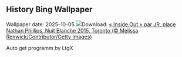 ## History Bing Wallpaper
Wallpaper date: 2025-10-05
![](https://www.bing.com/th?id=OHR.InsideOutNB_FR-CA5265996893_UHD.jpg&w=1000)Download: [« Inside Out » par JR, place Nathan Phillips, Nuit Blanche 2015, Toronto (© Melissa Renwick/Contributor/Getty Images)](https://www.bing.com/th?id=OHR.InsideOutNB_FR-CA5265996893_UHD.jpg)

Auto get programm by LtgX

